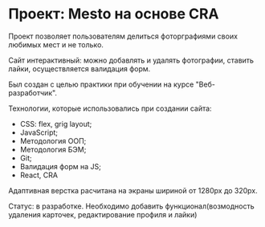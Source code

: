# Проект: Mesto на основе CRA

Проект позволяет пользователям делиться фоторграфиями своих любимых мест и не только.

Сайт интерактивный: можно добавлять и удалять фотографии, ставить лайки, осуществляется валидация форм.

Был создан с целью практики при обучении на курсе "Веб-разработчик".

Технологии, которые использовались при создании сайта:

* СSS: flex, grig layout;
* JavaScript;
* Методология ООП;
* Методология БЭМ;
* Git;
* Валидация форм на JS;
* React, CRA

Адаптивная верстка расчитана на экраны шириной от 1280px до 320px.

Статус: в разработке. Необходимо добавить функционал(возмодность удаления карточек, редактирование профиля и лайки)
